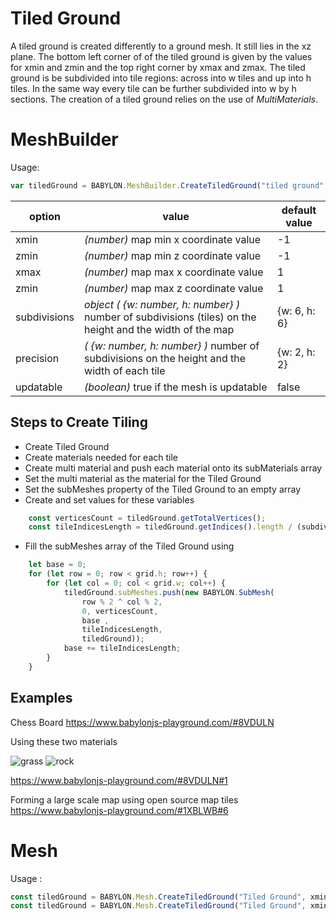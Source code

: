 # Tiled Ground
A tiled ground is created differently to a ground mesh. It still lies in the xz plane. The bottom left corner of of the tiled ground is given by the values for xmin and zmin and the top right corner by xmax and zmax. The tiled ground is be subdivided into tile regions: across into w tiles and up into h tiles. In the same way every tile can be further subdivided into w by h sections. The creation of a tiled ground relies on the use of *MultiMaterials*.

# MeshBuilder
Usage:
```javascript
var tiledGround = BABYLON.MeshBuilder.CreateTiledGround("tiled ground", options, scene);
```

option|value|default value
--------|-----|-------------
xmin|_(number)_ map min x coordinate value|-1
zmin|_(number)_ map min z coordinate value|-1
xmax|_(number)_ map max x coordinate value|1
zmin|_(number)_ map max z coordinate value|1
subdivisions|_object_ _( {w: number, h: number} )_ number of subdivisions (tiles) on the height and the width of the map|{w: 6, h: 6}
precision|_( {w: number, h: number} )_ number of subdivisions on the height and the width of each tile|{w: 2, h: 2}
updatable|_(boolean)_ true if the mesh is updatable|false

## Steps to Create Tiling

* Create Tiled Ground
* Create materials needed for each tile
* Create multi material and push each material onto its subMaterials array
* Set the multi material as the material for the Tiled Ground
* Set the subMeshes property of the Tiled Ground to an empty array
* Create and set values for these variables
```javascript
    const verticesCount = tiledGround.getTotalVertices();
    const tileIndicesLength = tiledGround.getIndices().length / (subdivisions.w * subdivisions.h);
```
* Fill the subMeshes array of the Tiled Ground using
```javascript
    let base = 0;
    for (let row = 0; row < grid.h; row++) {
        for (let col = 0; col < grid.w; col++) {
            tiledGround.subMeshes.push(new BABYLON.SubMesh(
                row % 2 ^ col % 2, 
                0, verticesCount, 
                base , 
                tileIndicesLength, 
                tiledGround));
            base += tileIndicesLength;
        }
    }
```

## Examples

Chess Board https://www.babylonjs-playground.com/#8VDULN

Using these two materials

![grass](/img/how_to/Materials/grass.png) ![rock](/img/how_to/Materials/rock.png)  

https://www.babylonjs-playground.com/#8VDULN#1

Forming a large scale map using open source map tiles https://www.babylonjs-playground.com/#1XBLWB#6

# Mesh
Usage :
```javascript
const tiledGround = BABYLON.Mesh.CreateTiledGround("Tiled Ground", xmin, zmin, xmax, zmax, subdivisions, precision, scene);
const tiledGround = BABYLON.Mesh.CreateTiledGround("Tiled Ground", xmin, zmin, xmax, zmax, subdivisions, precision, scene, updatable); //one optional parameter after scene
```